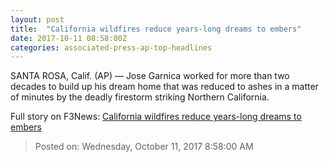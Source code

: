 ```yaml
---
layout: post
title:  "California wildfires reduce years-long dreams to embers"
date: 2017-10-11 08:58:00Z
categories: associated-press-ap-top-headlines
---
```


SANTA ROSA, Calif. (AP) — Jose Garnica worked for more than two decades to build up his dream home that was reduced to ashes in a matter of minutes by the deadly firestorm striking Northern California.


Full story on F3News: [California wildfires reduce years-long dreams to embers](http://www.f3nws.com/n/2ajzrC)

> Posted on: Wednesday, October 11, 2017 8:58:00 AM
